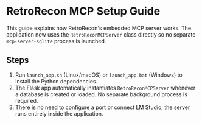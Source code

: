 # RetroRecon MCP Setup Guide

This guide explains how RetroRecon's embedded MCP server works.
The application now uses the `RetroReconMCPServer` class directly so no
separate `mcp-server-sqlite` process is launched.

## Steps

1. Run `launch_app.sh` (Linux/macOS) or `launch_app.bat` (Windows) to install
   the Python dependencies.
2. The Flask app automatically instantiates `RetroReconMCPServer` whenever a
   database is created or loaded. No separate background process is required.
3. There is no need to configure a port or connect LM Studio; the server runs
   entirely inside the application.
